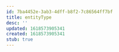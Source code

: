 ```yaml
---
id: 7ba4452e-3ab3-4dff-b8f2-7c86564ff7bf
title: entityType
desc: ''
updated: 1618573905341
created: 1618573905341
stub: true
---
```


